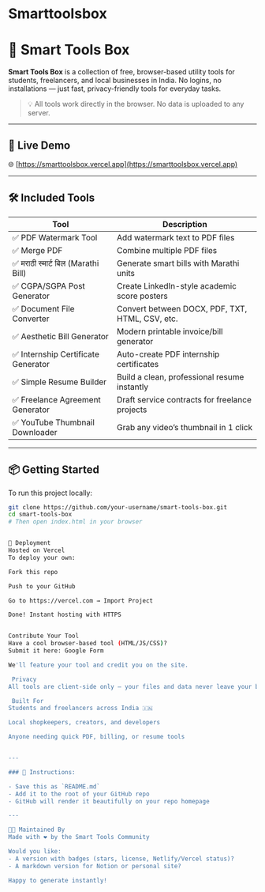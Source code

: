 # Smarttoolsbox
# 🧰 Smart Tools Box

**Smart Tools Box** is a collection of free, browser-based utility tools for students, freelancers, and local businesses in India. No logins, no installations — just fast, privacy-friendly tools for everyday tasks.

> 💡 All tools work directly in the browser. No data is uploaded to any server.

---

## 🔗 Live Demo

🌐 [https://smarttoolsbox.vercel.app](https://smarttoolsbox.vercel.app)

---

## 🛠️ Included Tools

| Tool                              | Description                                       |
|-----------------------------------|---------------------------------------------------|
| ✅ PDF Watermark Tool             | Add watermark text to PDF files                  |
| ✅ Merge PDF                      | Combine multiple PDF files                       |
| ✅ मराठी स्मार्ट बिल (Marathi Bill) | Generate smart bills with Marathi units          |
| ✅ CGPA/SGPA Post Generator       | Create LinkedIn-style academic score posters     |
| ✅ Document File Converter        | Convert between DOCX, PDF, TXT, HTML, CSV, etc.  |
| ✅ Aesthetic Bill Generator       | Modern printable invoice/bill generator          |
| ✅ Internship Certificate Generator | Auto-create PDF internship certificates         |
| ✅ Simple Resume Builder          | Build a clean, professional resume instantly     |
| ✅ Freelance Agreement Generator  | Draft service contracts for freelance projects   |
| ✅ YouTube Thumbnail Downloader   | Grab any video’s thumbnail in 1 click            |

---

## 📦 Getting Started

To run this project locally:

```bash
git clone https://github.com/your-username/smart-tools-box.git
cd smart-tools-box
# Then open index.html in your browser


🚀 Deployment
Hosted on Vercel
To deploy your own:

Fork this repo

Push to your GitHub

Go to https://vercel.com → Import Project

Done! Instant hosting with HTTPS


Contribute Your Tool
Have a cool browser-based tool (HTML/JS/CSS)?
Submit it here: Google Form

We'll feature your tool and credit you on the site.

 Privacy
All tools are client-side only — your files and data never leave your browser.

 Built For
Students and freelancers across India 🇮🇳

Local shopkeepers, creators, and developers

Anyone needing quick PDF, billing, or resume tools


---

### 📌 Instructions:

- Save this as `README.md`
- Add it to the root of your GitHub repo
- GitHub will render it beautifully on your repo homepage

---

👨‍💻 Maintained By
Made with ❤️ by the Smart Tools Community

Would you like:
- A version with badges (stars, license, Netlify/Vercel status)?
- A markdown version for Notion or personal site?

Happy to generate instantly!
